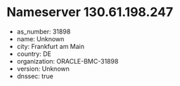 # Nameserver 130.61.198.247

* as_number: 31898
* name: Unknown
* city: Frankfurt am Main
* country: DE
* organization: ORACLE-BMC-31898
* version: Unknown
* dnssec: true
